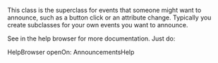 This class is the superclass for events that someone might want to announce, such as a button click or an attribute change. Typically you create subclasses for your own events you want to announce.

See in the help browser for more documentation. Just do:

HelpBrowser  openOn: AnnouncementsHelp 
